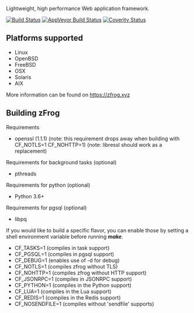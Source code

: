 
Lightweight, high performance Web application framework.

[![Build Status](https://travis-ci.org/pablom/zfrog.svg?branch=master)](https://travis-ci.org/pablom/zfrog)
[![AppVeyor Build Status](https://ci.appveyor.com/api/projects/status/github/pablom/zfrog?svg=true)](https://ci.appveyor.com/project/pablom/zfrog)
[![Coverity Status](https://img.shields.io/coverity/scan/12489.svg)](https://scan.coverity.com/projects/pablom-zfrog)


Platforms supported
-------------------
* Linux
* OpenBSD
* FreeBSD
* OSX
* Solaris
* AIX

More information can be found on https://zfrog.xyz

Building zFrog
-------------

Requirements
* openssl (1.1.1)
  (note: this requirement drops away when building with CF_NOTLS=1 CF_NOHTTP=1)
  (note: libressl should work as a replacement)

Requirements for background tasks (optional)
* pthreads

Requirements for python (optional)
* Python 3.6+

Requirements for pgsql (optional)
* libpq

If you would like to build a specific flavor, you can enable
those by setting a shell environment variable before running **_make_**.

* CF_TASKS=1        (compiles in task support)
* CF_PGSQL=1        (compiles in pgsql support)
* CF_DEBUG=1        (enables use of -d for debug)
* CF_NOTLS=1        (compiles zfrog without TLS)
* CF_NOHTTP=1       (compiles zfrog without HTTP support)
* CF_JSONRPC=1      (compiles in JSONRPC support)
* CF_PYTHON=1       (compiles in the Python support)
* CF_LUA=1          (compiles in the Lua support)
* CF_REDIS=1        (compiles in the Redis support)
* CF_NOSENDFILE=1   (compiles without 'sendfile' supports)

